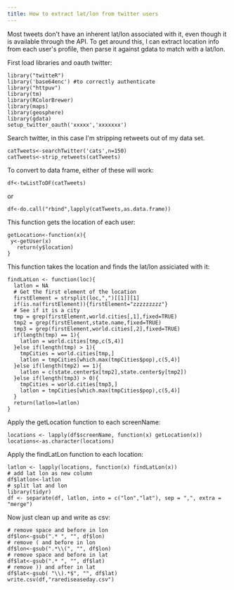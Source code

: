 ```yaml
---
title: How to extract lat/lon from twitter users
---
```


Most tweets don't have an inherent lat/lon associated with it, even though it is available through the API. To get around this, I can extract location info from each user's profile, then parse it against gdata to match with a lat/lon.

First load libraries and oauth twitter:

    library("twitteR")
    library('base64enc') #to correctly authenticate
    library("httpuv")
    library(tm)
    library(RColorBrewer)
    library(maps)
    library(geosphere)
    library(gdata)
    setup_twitter_oauth('xxxxx','xxxxxxx')

Search twitter, in this case I'm stripping retweets out of my data set.

    catTweets<-searchTwitter('cats',n=150)
    catTweets<-strip_retweets(catTweets)

To convert to data frame, either of these will work:

    df<-twListToDF(catTweets)

or

    df<-do.call("rbind",lapply(catTweets,as.data.frame))

This function gets the location of each user:

    getLocation<-function(x){
  	 y<-getUser(x)
       return(y$location)
    }

This function takes the location and finds the lat/lon assiciated with it:

    findLatLon <- function(loc){
      latlon = NA
      # Get the first element of the location
      firstElement = strsplit(loc,",")[[1]][1]
      if(is.na(firstElement)){firstElement="zzzzzzzzz"}
      # See if it is a city
      tmp = grep(firstElement,world.cities[,1],fixed=TRUE)
      tmp2 = grep(firstElement,state.name,fixed=TRUE)
      tmp3 = grep(firstElement,world.cities[,2],fixed=TRUE)
      if(length(tmp) == 1){
        latlon = world.cities[tmp,c(5,4)]
      }else if(length(tmp) > 1){
        tmpCities = world.cities[tmp,]
        latlon = tmpCities[which.max(tmpCities$pop),c(5,4)]
      }else if(length(tmp2) == 1){
        latlon = c(state.center$x[tmp2],state.center$y[tmp2])
      }else if(length(tmp3) > 0){
        tmpCities = world.cities[tmp3,]
        latlon = tmpCities[which.max(tmpCities$pop),c(5,4)]
      }  
      return(latlon=latlon)
    }

Apply the getLocation function to each screenName:

    locations <- lapply(df$screenName, function(x) getLocation(x))
    locations<-as.character(locations)

Apply the findLatLon function to each location:

    latlon <- lapply(locations, function(x) findLatLon(x))
    # add lat lon as new column
    df$latlon<-latlon
    # split lat and lon
    library(tidyr)
    df <- separate(df, latlon, into = c("lon","lat"), sep = ",", extra = "merge")

Now just clean up and write as csv:

    # remove space and before in lon
    df$lon<-gsub(".* ", "", df$lon)
    # remove ( and before in lon
    df$lon<-gsub(".*\\(", "", df$lon)
    # remove space and before in lat
    df$lat<-gsub(".* ", "", df$lat)
    # remove )) and after in lat
    df$lat<-gsub( "\\).*$", "", df$lat)
    write.csv(df,"rarediseaseday.csv")


